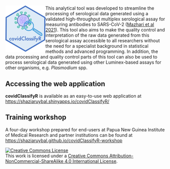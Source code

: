 # <img src="https://github.com/shaziaruybal/covidClassifyR/blob/main/www/images/covidClassifyR_hex.png" width="25%" height="25%" align="left"/> 
This analytical tool was developed to streamline the processing of serological data generated using a validated high-throughput multiplex serological assay for measuring antibodies to SARS-CoV-2 ([Mazhari et al 2021](https://doi.org/10.3390/mps4040072)). This tool also aims to make the quality control and interpretation of the raw data generated from this serological assay accessible to all researchers without the need for a specialist background in statistical methods and advanced programming. In addition, the data processing and quality control parts of this tool can also be used to process serological data generated using other Luminex-based assays for other organisms, e.g. *Plasmodium* spp.

## Accessing the web application
**covidClassifyR** is available as an easy-to-use web application at https://shaziaruybal.shinyapps.io/covidClassifyR/

## Training workshop
A four-day workshop prepared for end-users at Papua New Guinea Institute of Medical Research and partner institutions can be found at https://shaziaruybal.github.io/covidClassifyR-workshop

<a rel="license" href="http://creativecommons.org/licenses/by-nc-sa/4.0/"><img alt="Creative Commons License" style="border-width:0" src="https://i.creativecommons.org/l/by-nc-sa/4.0/88x31.png" /></a><br />This work is licensed under a <a rel="license" href="http://creativecommons.org/licenses/by-nc-sa/4.0/">Creative Commons Attribution-NonCommercial-ShareAlike 4.0 International License</a>.

